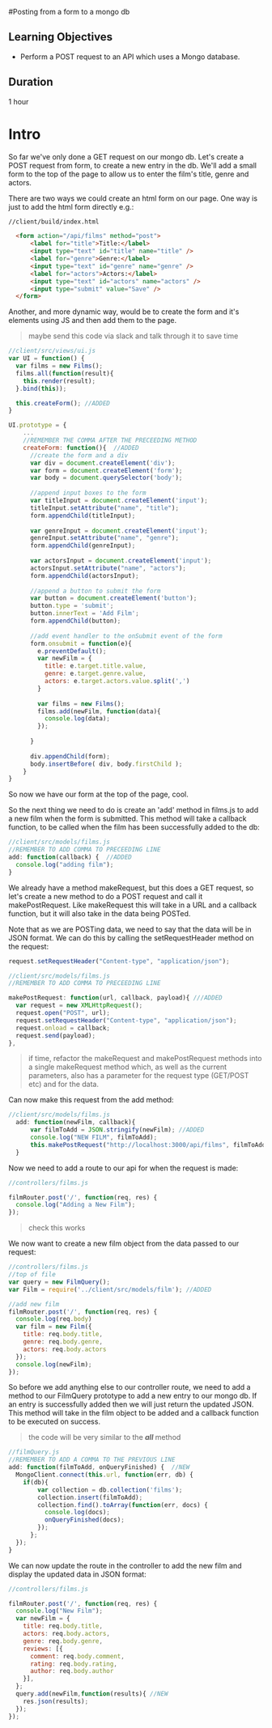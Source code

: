 #Posting from a form to a mongo db

## Learning Objectives
- Perform a POST request to an API which uses a Mongo database.

## Duration
1 hour

# Intro

So far we've only done a GET request on our mongo db. Let's create a POST request from form, to create a new entry in the db. We'll add a small form to the top of the page to allow us to enter the film's title, genre and actors.

There are two ways we could create an html form on our page. One way is just to add the html form directly e.g.: 


```html
//client/build/index.html 

  <form action="/api/films" method="post"> 
      <label for="title">Title:</label>
      <input type="text" id="title" name="title" />
      <label for="genre">Genre:</label>
      <input type="text" id="genre" name="genre" />
      <label for="actors">Actors:</label>
      <input type="text" id="actors" name="actors" />
      <input type="submit" value="Save" />
  </form>
```

Another, and more dynamic way, would be to create the form and it's elements using JS and then add them to the page.

> maybe send this code via slack and talk through it to save time

```js
//client/src/views/ui.js
var UI = function() {
  var films = new Films();
  films.all(function(result){
    this.render(result);
  }.bind(this));

  this.createForm(); //ADDED
}

UI.prototype = {
    ...
    //REMEMBER THE COMMA AFTER THE PRECEEDING METHOD
    createForm: function(){  //ADDED
      //create the form and a div
      var div = document.createElement('div');
      var form = document.createElement('form');
      var body = document.querySelector('body');
    
      //append input boxes to the form
      var titleInput = document.createElement('input');
      titleInput.setAttribute("name", "title");
      form.appendChild(titleInput);
    
      var genreInput = document.createElement('input');
      genreInput.setAttribute("name", "genre");
      form.appendChild(genreInput);
    
      var actorsInput = document.createElement('input');
      actorsInput.setAttribute("name", "actors");
      form.appendChild(actorsInput);
    
      //append a button to submit the form
      var button = document.createElement('button');
      button.type = 'submit';
      button.innerText = 'Add Film';
      form.appendChild(button);
    
      //add event handler to the onSubmit event of the form
      form.onsubmit = function(e){
        e.preventDefault();
        var newFilm = {
          title: e.target.title.value,
          genre: e.target.genre.value,
          actors: e.target.actors.value.split(',')
        }
    
        var films = new Films(); 
        films.add(newFilm, function(data){
          console.log(data);
        });
    
      }
    
      div.appendChild(form);
      body.insertBefore( div, body.firstChild );
    }
}
```

So now we have our form at the top of the page, cool. 

So the next thing we need to do is create an 'add' method in films.js to add a new film when the form is submitted. This method will take a callback function, to be called when the film has been successfully added to the db:

```js
//client/src/models/films.js
//REMEMBER TO ADD COMMA TO PRECEEDING LINE
add: function(callback) {  //ADDED
  console.log("adding film");
}
```

We already have a method makeRequest, but this does a GET request, so let's create a new method to do a POST request and call it makePostRequest. Like makeRequest this will take in a URL and a callback function, but it will also take in the data being POSTed.

Note that as we are POSTing data, we need to say that the data will be in JSON format. We can do this by calling the setRequestHeader method on the request:

```js
request.setRequestHeader("Content-type", "application/json");
```

```js
//client/src/models/films.js
//REMEMBER TO ADD COMMA TO PRECEEDING LINE

makePostRequest: function(url, callback, payload){ ///ADDED
  var request = new XMLHttpRequest();
  request.open("POST", url);
  request.setRequestHeader("Content-type", "application/json");
  request.onload = callback;
  request.send(payload);
},
```

> if time, refactor the makeRequest and makePostRequest methods into a single makeRequest method which, as well as the current parameters, also has a parameter for the request type (GET/POST etc) and for the data.

Can now make this request from the add method:

```js
//client/src/models/films.js
  add: function(newFilm, callback){
      var filmToAdd = JSON.stringify(newFilm); //ADDED
      console.log("NEW FILM", filmToAdd);
      this.makePostRequest("http://localhost:3000/api/films", filmToAdd, callback);
  }
```

Now we need to add a route to our api for when the request is made:

```js
//controllers/films.js

filmRouter.post('/', function(req, res) {
  console.log("Adding a New Film");
});
```

> check this works

We now want to create a new film object from the data passed to our request:

```js
//controllers/films.js
//top of file
var query = new FilmQuery();
var Film = require('../client/src/models/film'); //ADDED

//add new film
filmRouter.post('/', function(req, res) {
  console.log(req.body)
  var film = new Film({
    title: req.body.title,
    genre: req.body.genre,
    actors: req.body.actors 
  });
  console.log(newFilm); 
});
```

So before we add anything else to our controller route, we need to add a method to our FilmQuery prototype to add a new entry to our mongo db. If an entry is successfully added then we will just return the updated JSON. This method will take in the film object to be added and a callback function to be executed on success. 

> the code will be very similar to the ___all___ method 

```js
//filmQuery.js
//REMEMBER TO ADD A COMMA TO THE PREVIOUS LINE
add: function(filmToAdd, onQueryFinished) {  //NEW
  MongoClient.connect(this.url, function(err, db) {
    if(db){
        var collection = db.collection('films');
        collection.insert(filmToAdd);
        collection.find().toArray(function(err, docs) {
          console.log(docs);
          onQueryFinished(docs);
        });
      };
  });
}
```

We can now update the route in the controller to add the new film and display the updated data in JSON format:

```js
//controllers/films.js

filmRouter.post('/', function(req, res) {
  console.log("New Film");
  var newFilm = { 
    title: req.body.title,
    actors: req.body.actors,
    genre: req.body.genre,
    reviews: [{ 
      comment: req.body.comment,
      rating: req.body.rating,
      author: req.body.author
    }],
  };
  query.add(newFilm,function(results){ //NEW
    res.json(results);
  });
});
```


